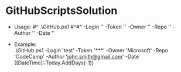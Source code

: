# GitHubScriptsSolution

- Usage:
#^ .\GitHub.ps1 
#^#^ -Login '<GitHub login>'
      -Token '<GitHub token>'
      -Owner '<owner>'
      -Repo '<repository>'
      -Author '<commit author>'
      -Date '<date from>'
  
- Example:<br />
  .\GitHub.ps1 
      -Login 'test'
      -Token '***'
      -Owner 'Microsoft'
      -Repo 'CodeCamp'
      -Author 'john.smith@gmail.com'
      -Date ([DateTime]::Today.AddDays(-1))
